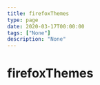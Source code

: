 ```yaml
---
title: firefoxThemes
type: page
date: 2020-03-17T00:00:00
tags: ["None"]
description: "None"
---
```


# firefoxThemes
